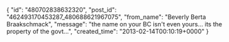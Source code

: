  {
   "id": "480702838632320",
   "post_id": "462493170453287_480688621967075",
   "from_name": "Beverly Berta Braakschmack",
   "message": "the name on your BC isn't even yours... its the property of the govt...",
   "created_time": "2013-02-14T00:10:19+0000"
 }
